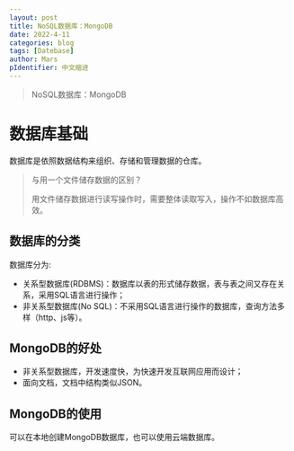 ```yaml
---
layout: post
title: NoSQL数据库：MongoDB
date: 2022-4-11
categories: blog
tags: [Datebase]
author: Mars
pIdentifier: 中文缩进
---
```


> NoSQL数据库：MongoDB

# 数据库基础

数据库是依照数据结构来组织、存储和管理数据的仓库。

> 与用一个文件储存数据的区别？
> 
> 用文件储存数据进行读写操作时，需要整体读取写入，操作不如数据库高效。

## 数据库的分类

数据库分为:

- 关系型数据库(RDBMS)：数据库以表的形式储存数据，表与表之间又存在关系，采用SQL语言进行操作；
- 非关系型数据库(No SQL)：不采用SQL语言进行操作的数据库，查询方法多样（http、js等）。

## MongoDB的好处

- 非关系型数据库，开发速度快，为快速开发互联网应用而设计；
- 面向文档，文档中结构类似JSON。

## MongoDB的使用

可以在本地创建MongoDB数据库，也可以使用云端数据库。